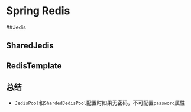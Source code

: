 # Spring Redis

##Jedis

## SharedJedis

## RedisTemplate


## 总结
- `JedisPool`和`ShardedJedisPool`配置时如果无密码，不可配置`password`属性